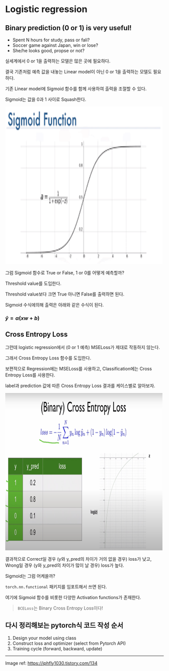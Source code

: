 # Logistic regression

## Binary prediction (0 or 1) is very useful!

-   Spent N hours for study, pass or fali?
-   Soccer game against Japan, win or lose?
-   She/he looks good, propse or not?

실세계에서 0 or 1을 출력하는 모델은 많은 곳에 필요하다.

결국 기존처럼 예측 값을 내놓는 Linear model이 아닌 0 or 1을 출력하는 모델도 필요하다.

기존 Linear model에 Sigmoid 함수를 함께 사용하여 출력을 조절할 수 있다.

Sigmoid는 값을 0과 1 사이로 Squash한다.

<img src="/assets/images/sigmoid.png" width="500" height="500">

그럼 Sigmoid 함수로 True or False, 1 or 0를 어떻게 예측할까?

Threshold value를 도입한다.

Threshold value보다 크면 True 아니면 False를 출력하면 된다.

Sigmoid 수식에의해 출력은 아래와 같은 수식이 된다.

### $\hat{y} = \alpha(xw + b)$

## Cross Entropy Loss

그런데 logistic regression에서 (0 or 1 예측) MSELoss가 제대로 작동하지 않는다.

그래서 Cross Entropy Loss 함수를 도입한다.

보편적으로 Regression에는 MSELoss를 사용하고, Classification에는 Cross Entropy Loss를 사용한다.

label과 prediction 값에 따른 Cross Entropy Loss 결과를 케이스별로 알아보자.

<img src="/assets/images/BCELoss_case.png" width="500" height="500">

결과적으로 Correct일 경우 (y와 y_pred의 차이가 거의 없을 경우) loss가 낮고, Wrong일 경우 (y와 y_pred의 차이가 많이 날 경우) loss가 높다.

Sigmoid는 그럼 어케쓸까?

`torch.nn.functional` 패키지를 임포트해서 쓰면 된다.

여기에 Sigmoid 함수를 비롯한 다양한 Activation functions가 존재한다.

> `BCELoss`는 Binary Cross Entropy Loss이다!

## 다시 정리해보는 pytorch식 코드 작성 순서

1. Design your model using class
2. Construct loss and optimizer (select from Pytorch API)
3. Training cycle (forward, backward, update)

---

Image ref: https://iphfly1030.tistory.com/134
